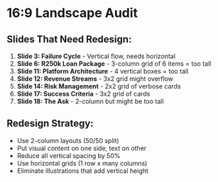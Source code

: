 # 16:9 Landscape Audit

## Slides That Need Redesign:

1. **Slide 3: Failure Cycle** - Vertical flow, needs horizontal
2. **Slide 6: R250k Loan Package** - 3-column grid of 6 items = too tall
3. **Slide 11: Platform Architecture** - 4 vertical boxes = too tall
4. **Slide 12: Revenue Streams** - 3x2 grid might overflow
5. **Slide 14: Risk Management** - 2x2 grid of verbose cards
6. **Slide 17: Success Criteria** - 3x2 grid of cards
7. **Slide 18: The Ask** - 2-column but might be too tall

## Redesign Strategy:
- Use 2-column layouts (50/50 split)
- Put visual content on one side, text on other
- Reduce all vertical spacing by 50%
- Use horizontal grids (1 row x many columns)
- Eliminate illustrations that add vertical height

